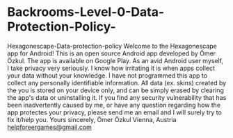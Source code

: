 # Backrooms-Level-0-Data-Protection-Policy-
Hexagonescape-Data-protection-policy Welcome to the Hexagonescape app for Android!  This is an open source Android app developed by Ömer Özkul. The app is available on Google Play.  As an avid Android user myself, I take privacy very seriously. I know how irritating it is when apps collect your data without your knowledge.  I have not programmed this app to collect any personally identifiable information. All data (ex. skins) created by the you is stored on your device only, and can be simply erased by clearing the app's data or uninstalling it.  If you find any security vulnerability that has been inadvertently caused by me, or have any question regarding how the app protectes your privacy, please send me an email and I will surely try to fix it/help you.  Yours sincerely, Ömer Özkul Vienna, Austria helpforeergames@gmail.com
